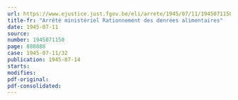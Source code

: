 ```yaml
---
url: https://www.ejustice.just.fgov.be/eli/arrete/1945/07/11/1945071150/justel
title-fr: "Arrêté ministériel Rationnement des denrées alimentaires"
date: 1945-07-11
source:
number: 1945071150
page: 888888
case: 1945-07-11/32
publication: 1945-07-14
starts:
modifies:
pdf-original:
pdf-consolidated:
---
```


